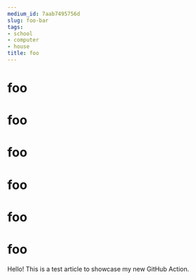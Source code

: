 ```yaml
---
medium_id: 7aab7495756d
slug: foo-bar
tags:
- school
- computer
- house
title: foo
---
```


# foo
# foo
# foo
# foo
# foo
# foo
Hello! This is a test article to showcase my new GitHub Action.
